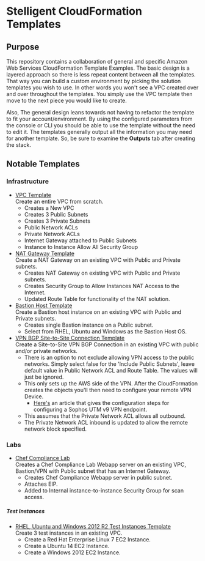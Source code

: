 # Stelligent CloudFormation Templates

## Purpose
This repository contains a collaboration of general and specific Amazon Web Services CloudFormation Template Examples.
The basic design is a layered approach so there is less repeat content between all the templates.
That way you can build a custom environment by picking the solution templates you wish to use.
In other words you won't see a VPC created over and over throughout the templates.
You simply use the VPC template then move to the next piece you would like to create.

Also, The general design leans towards not having to refactor the template to fit your account/environment.
By using the configured parameters from the console or CLI you should be able to use the template without the need to edit it.
The templates generally output all the information you may need for another template.
So, be sure to examine the **Outputs** tab after creating the stack.

## Notable Templates

### Infrastructure

* [VPC Template](https://github.com/stelligent/cloudformation_templates/blob/master/infrastructure/vpc/vpc.template)<br>
  Create an entire VPC from scratch.
    * Creates a New VPC
    * Creates 3 Public Subnets
    * Creates 3 Private Subnets
    * Public Network ACLs
    * Private Network ACLs
    * Internet Gateway attached to Public Subnets
    * Instance to Instance Allow All Security Group
* [NAT Gateway Template](https://github.com/stelligent/cloudformation_templates/blob/master/infrastructure/nat/natgateway.template)<br>
  Create a NAT Gateway on an existing VPC with Public and Private subnets.
    * Creates NAT Gateway on existing VPC with Public and Private subnets.
    * Creates Security Group to Allow Instances NAT Access to the Internet.
    * Updated Route Table for functionality of the NAT solution.
* [Bastion Host Template](https://github.com/stelligent/cloudformation_templates/blob/master/infrastructure/bastion/bastion.template)<br>
  Create a Bastion host instance on an existing VPC with Public and Private subnets.
    * Creates single Bastion instance on a Public subnet.
    * Select from RHEL, Ubuntu and Windows as the Bastion Host OS.
* [VPN BGP Site-to-Site Connection Template](https://github.com/stelligent/cloudformation_templates/blob/master/infrastructure/vpn/vpn-bgp.template)<br>
  Create a Site-to-Site VPN BGP Connection in an existing VPC with public and/or private networks.
    * There is an option to not exclude allowing VPN access to the public networks. Simply select false for the 'Include Public Subnets', leave default value in Public Network ACL and Route Table. The values will just be ignored.
    * This only sets up the AWS side of the VPN. After the CloudFormation creates the objects you'll then need to configure your remote VPN Device.
      * [Here's](https://www.bonusbits.com/wiki/HowTo:Setup_Site_to_Site_VPN_from_AWS_VPC_to_Sophos_UTM) an article that gives the configuration steps for configuring a Sophos UTM v9 VPN endpoint.
    * This assumes that the Private Network ACL allows all outbound.
    * The Private Network ACL inbound is updated to allow the remote network block specified.

### Labs

* [Chef Compliance Lab](https://github.com/stelligent/cloudformation_templates/blob/master/labs/chef_compliance)<br>
  Creates a Chef Compliance Lab Webapp server on an existing VPC, Bastion/VPN with Public subnet that has an Internet Gateway.
    * Creates Chef Compliance Webapp server in public subnet.
    * Attaches EIP.
    * Added to Internal instance-to-instance Security Group for scan access.

##### Test Instances

* [RHEL, Ubuntu and Windows 2012 R2 Test Instances Template](https://github.com/stelligent/cloudformation_templates/blob/master/labs/test_instances/rhel-ubuntu-win2012.template)<br>
  Create 3 test instances in an existing VPC.
    * Create a Red Hat Enterprise Linux 7 EC2 Instance.
    * Create a Ubuntu 14 EC2 Instance.
    * Create a Windows 2012 EC2 Instance.